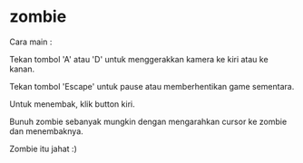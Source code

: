 # zombie

Cara main :

Tekan tombol 'A' atau 'D' untuk menggerakkan kamera ke kiri atau ke kanan.

Tekan tombol 'Escape' untuk pause atau memberhentikan game sementara.

Untuk menembak, klik button kiri.

Bunuh zombie sebanyak mungkin dengan mengarahkan cursor ke zombie dan menembaknya.

Zombie itu jahat :)
